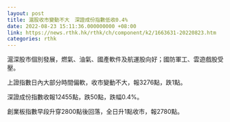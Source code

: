 ```yaml
---
layout: post
title: 滬股收市變動不大　深證成份指數低收0.4%
date: 2022-08-23 15:11:36.000000000 +08:00
link: https://news.rthk.hk/rthk/ch/component/k2/1663631-20220823.htm
categories: rthk
---
```


滬深股市個別發展，燃氣、油氣、國產軟件及航運股向好；國防軍工、雲遊戲股受壓。

上證指數日內大部分時間偏軟，收市變動不大，報3276點，跌1點。

深證成份指數收報12455點，跌50點，跌幅0.4%。

創業板指數早段升穿2800點後回落，全日升1點收市，報2780點。

